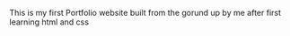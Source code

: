 This is my first Portfolio website built from the gorund up by me after first learning html and css
